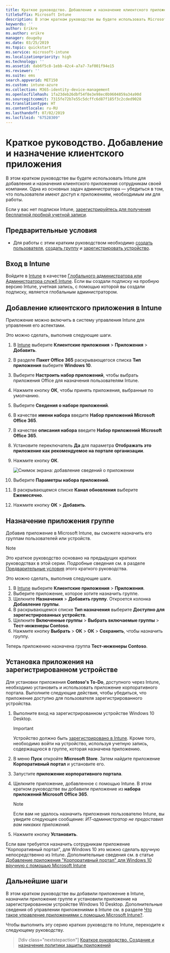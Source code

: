```yaml
---
title: Краткое руководство. Добавление и назначение клиентского приложения
titleSuffix: Microsoft Intune
description: В этом кратком руководстве вы будете использовать Microsoft Intune для добавления и назначения клиентского приложения.
keywords: ''
author: Erikre
ms.author: erikre
manager: dougeby
ms.date: 03/25/2019
ms.topic: quickstart
ms.service: microsoft-intune
ms.localizationpriority: high
ms.technology: ''
ms.assetid: dab6f5c8-1ebb-42c4-a7a7-7af001f94e15
ms.reviewer: ''
ms.suite: ems
search.appverid: MET150
ms.custom: intune-azure
ms.collection: M365-identity-device-management
ms.openlocfilehash: 1fa23deb26dbf54f8e3e98ec0b9604859a34a90d
ms.sourcegitcommit: 7315fe72b7e55c5dcffc6d87f185f3c2cded9028
ms.translationtype: HT
ms.contentlocale: ru-RU
ms.lasthandoff: 07/02/2019
ms.locfileid: "67528309"
---
```

# <a name="quickstart-add-and-assign-a-client-app"></a>Краткое руководство. Добавление и назначение клиентского приложения

В этом кратком руководстве вы будете использовать Intune для добавления и назначения клиентского приложения сотрудникам своей компании. Одна из основных задач администратора — убедиться в том, что пользователи имеют доступ к приложениям, необходимым им для работы. 

Если у вас нет подписки Intune, [зарегистрируйтесь для получения бесплатной пробной учетной записи](free-trial-sign-up.md).

## <a name="prerequisites"></a>Предварительные условия

- Для работы с этим кратким руководством необходимо [создать пользователя](quickstart-create-user.md), [создать группу](quickstart-create-group.md) и [зарегистрировать устройство](quickstart-setup-auto-enrollment.md).

## <a name="sign-in-to-intune"></a>Вход в Intune

Войдите в [Intune](https://aka.ms/intuneportal) в качестве [Глобального администратора или Администратора служб Intune](users-add.md#types-of-administrators). Если вы создали подписку на пробную версию Intune, учетная запись, с помощью которой вы создали подписку, является глобальным администратором.

## <a name="add-the-client-app-to-intune"></a>Добавление клиентского приложения в Intune

Приложение можно включить в систему управления Intune для управления его аспектами. 

Это можно сделать, выполнив следующие шаги.

1. В [Intune](https://aka.ms/intuneportal) выберите **Клиентские приложения** > **Приложения** > **Добавить**. 
2. В разделе **Пакет Office 365** раскрывающегося списка **Тип приложения** выберите **Windows 10**.
3. Выберите **Настроить набор приложений**, чтобы выбрать приложения Office для назначения пользователям Intune.
4. Нажмите кнопку **ОК**, чтобы принять приложения, выбранные по умолчанию.
5. Выберите **Сведения о наборе приложений**.
6. В качестве **имени набора** введите **Набор приложений Microsoft Office 365**.
7. В качестве **описания набора** введите **Набор приложений Microsoft Office 365**.
8. Установите переключатель **Да** для параметра **Отображать это приложение как рекомендуемое на портале организации**.
9. Нажмите кнопку **ОК**.

    ![Снимок экрана: добавление сведений о приложении](media/quickstart-add-assign-app/quickstart-add-assign-app-01.png)

8. Выберите **Параметры набора приложений**.
9. В раскрывающемся списке **Канал обновления** выберите **Ежемесячно**.
10. Нажмите кнопку **ОК** > **Добавить**.

## <a name="assign-the-app-to-a-group"></a>Назначение приложения группе

Добавив приложение в Microsoft Intune, вы сможете назначить его группам пользователей или устройств.

> [!NOTE]
> Это краткое руководство основано на предыдущих кратких руководствах в этой серии. Подробные сведения см. в разделе [Предварительные условия](quickstart-add-assign-app.md#prerequisites) этого краткого руководства.

Это можно сделать, выполнив следующие шаги.
1. В [Intune](https://aka.ms/intuneportal) выберите **Клиентские приложения** > **Приложения**. 
2. Выберите приложение, которое хотите назначить группе.
3. Щелкните **Назначения** > **Добавить группу**. Откроется колонка **Добавление группы**.
4. В раскрывающемся списке **Тип назначения** выберите **Доступно для зарегистрированных устройств**. 
5. Щелкните **Включенные группы** > **Выбрать включаемые группы** > **Тест-инженеры Contoso**.
6. Нажмите кнопку **Выбрать** > **ОК** > **ОК** > **Сохранить**, чтобы назначить группу.

Теперь приложению назначена группа **Тест-инженеры Contoso**.

## <a name="install-the-app-on-the-enrolled-device"></a>Установка приложения на зарегистрированном устройстве

Для установки приложения **Contoso's To-Do**, доступного через Intune, необходимо установить и использовать приложение корпоративного портала. Выполните следующие действия, чтобы убедиться, что приложение доступно для пользователя зарегистрированного устройства.

1. Выполните вход на зарегистрированном устройстве Windows 10 Desktop.

    > [!IMPORTANT]
    > Устройство должно быть [зарегистрировано в Intune](quickstart-enroll-windows-device.md). Кроме того, необходимо войти на устройство, используя учетную запись, содержащуюся в группе, которая назначена приложению.

2. В меню **Пуск**  откройте **Microsoft Store**. Затем найдите приложение **Корпоративный портал** и установите его.
3. Запустите **приложение корпоративного портала**.
4. Щелкните приложение, добавленное с помощью Intune. В этом кратком руководстве вы добавили приложение из **набора приложений Microsoft Office 365**.

    > [!NOTE]
    > Если вам не удалось назначить приложения пользователю Intune, вы увидите следующее сообщение: *ИТ-администратор не предоставил вам никаких приложений.*

5. Нажмите кнопку **Установить**.

Если вам требуется назначить сотрудникам приложение "Корпоративный портал", для Windows 10 это можно сделать вручную непосредственно из Intune. Дополнительные сведения см. в статье [Добавление приложения "Корпоративный портал" для Windows 10 вручную с помощью Microsoft Intune](store-apps-company-portal-app.md)

## <a name="next-steps"></a>Дальнейшие шаги

В этом кратком руководстве вы добавили приложение в Intune, назначили приложение группе и установили приложение на зарегистрированном устройстве Windows 10 Desktop. Дополнительные сведения об управлении приложениями в Intune см. в разделе [Что такое управление приложениями с помощью Microsoft Intune?](app-management.md).

Чтобы выполнить эту серию кратких руководств по Intune, переходите к следующему руководству.

> [!div class="nextstepaction"]
> [Краткое руководство. Создание и назначение политики защиты приложений](quickstart-create-assign-app-policy.md)
